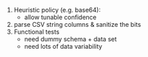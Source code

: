 1. Heuristic policy (e.g. base64):
    - allow tunable confidence
1. parse CSV string columns & sanitize the bits
1. Functional tests
    - need dummy schema + data set
    - need lots of data variability
